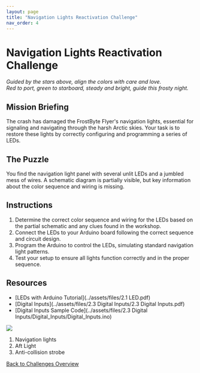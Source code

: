 ```yaml
---
layout: page
title: "Navigation Lights Reactivation Challenge"
nav_order: 4
---
```


# Navigation Lights Reactivation Challenge
_Guided by the stars above, align the colors with care and love._  
_Red to port, green to starboard, steady and bright, guide this frosty night._

## Mission Briefing
The crash has damaged the FrostByte Flyer's navigation lights, essential for signaling and navigating through the harsh Arctic skies. Your task is to restore these lights by correctly configuring and programming a series of LEDs.

## The Puzzle
You find the navigation light panel with several unlit LEDs and a jumbled mess of wires. A schematic diagram is partially visible, but key information about the color sequence and wiring is missing.

## Instructions
1. Determine the correct color sequence and wiring for the LEDs based on the partial schematic and any clues found in the workshop.
2. Connect the LEDs to your Arduino board following the correct sequence and circuit design.
3. Program the Arduino to control the LEDs, simulating standard navigation light patterns.
4. Test your setup to ensure all lights function correctly and in the proper sequence.

## Resources
- [LEDs with Arduino Tutorial](../assets/files/2.1 LED.pdf)
- [Digital Inputs](../assets/files/2.3 Digital Inputs/2.3 Digital Inputs.pdf)
- [Digital Inputs Sample Code](../assets/files/2.3 Digital Inputs/Digital_Inputs/Digital_Inputs.ino)

![](../assets/images/lights.png)

1. Navigation lights
2. Aft Light
3. Anti-collision strobe

[Back to Challenges Overview](/challenges/)

